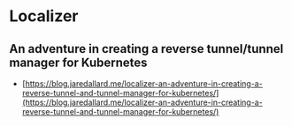 #  Localizer

## An adventure in creating a reverse tunnel/tunnel manager for Kubernetes

* [https://blog.jaredallard.me/localizer-an-adventure-in-creating-a-reverse-tunnel-and-tunnel-manager-for-kubernetes/](https://blog.jaredallard.me/localizer-an-adventure-in-creating-a-reverse-tunnel-and-tunnel-manager-for-kubernetes/)

